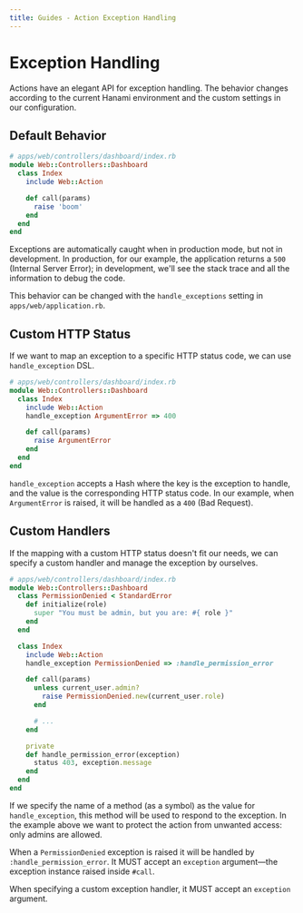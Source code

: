 ```yaml
---
title: Guides - Action Exception Handling
---
```


# Exception Handling

Actions have an elegant API for exception handling.
The behavior changes according to the current Hanami environment and the custom settings in our configuration.

## Default Behavior

```ruby
# apps/web/controllers/dashboard/index.rb
module Web::Controllers::Dashboard
  class Index
    include Web::Action

    def call(params)
      raise 'boom'
    end
  end
end
```

Exceptions are automatically caught when in production mode, but not in development.
In production, for our example, the application returns a `500` (Internal Server Error); in development, we'll see the stack trace and all the information to debug the code.

This behavior can be changed with the `handle_exceptions` setting in `apps/web/application.rb`.

## Custom HTTP Status

If we want to map an exception to a specific HTTP status code, we can use `handle_exception` DSL.

```ruby
# apps/web/controllers/dashboard/index.rb
module Web::Controllers::Dashboard
  class Index
    include Web::Action
    handle_exception ArgumentError => 400

    def call(params)
      raise ArgumentError
    end
  end
end
```

`handle_exception` accepts a Hash where the key is the exception to handle, and the value is the corresponding HTTP status code.
In our example, when `ArgumentError` is raised, it will be handled as a `400` (Bad Request).

## Custom Handlers

If the mapping with a custom HTTP status doesn't fit our needs, we can specify a custom handler and manage the exception by ourselves.

```ruby
# apps/web/controllers/dashboard/index.rb
module Web::Controllers::Dashboard
  class PermissionDenied < StandardError
    def initialize(role)
      super "You must be admin, but you are: #{ role }"
    end
  end

  class Index
    include Web::Action
    handle_exception PermissionDenied => :handle_permission_error

    def call(params)
      unless current_user.admin?
        raise PermissionDenied.new(current_user.role)
      end

      # ...
    end

    private
    def handle_permission_error(exception)
      status 403, exception.message
    end
  end
end
```

If we specify the name of a method (as a symbol) as the value for `handle_exception`, this method will be used to respond to the exception.
In the example above we want to protect the action from unwanted access: only admins are allowed.

When a `PermissionDenied` exception is raised it will be handled by `:handle_permission_error`.
It MUST accept an `exception` argument&mdash;the exception instance raised inside `#call`.

<p class="warning">
When specifying a custom exception handler, it MUST accept an <code>exception</code> argument.
</p>
